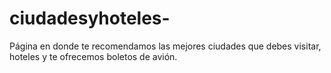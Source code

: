 # ciudadesyhoteles-
Página en donde te recomendamos las mejores ciudades que debes visitar, hoteles y te ofrecemos boletos de avión.
